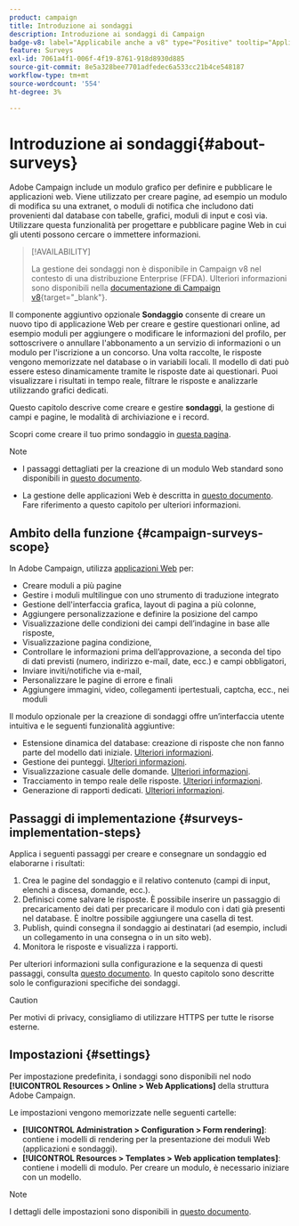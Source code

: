 ```yaml
---
product: campaign
title: Introduzione ai sondaggi
description: Introduzione ai sondaggi di Campaign
badge-v8: label="Applicabile anche a v8" type="Positive" tooltip="Applicabile anche a Campaign v8"
feature: Surveys
exl-id: 7061a4f1-006f-4f19-8761-918d8930d885
source-git-commit: 8e5a328bee7701adfedec6a533cc21b4ce548187
workflow-type: tm+mt
source-wordcount: '554'
ht-degree: 3%

---
```


# Introduzione ai sondaggi{#about-surveys}

Adobe Campaign include un modulo grafico per definire e pubblicare le applicazioni web. Viene utilizzato per creare pagine, ad esempio un modulo di modifica su una extranet, o moduli di notifica che includono dati provenienti dal database con tabelle, grafici, moduli di input e così via. Utilizzare questa funzionalità per progettare e pubblicare pagine Web in cui gli utenti possono cercare o immettere informazioni.

>[!AVAILABILITY]
>
>La gestione dei sondaggi non è disponibile in Campaign v8 nel contesto di una distribuzione Enterprise (FFDA). Ulteriori informazioni sono disponibili nella [documentazione di Campaign v8](https://experienceleague.adobe.com/en/docs/campaign/campaign-v8/config/architecture/ffda/enterprise-deployment){target="_blank"}.


Il componente aggiuntivo opzionale **Sondaggio** consente di creare un nuovo tipo di applicazione Web per creare e gestire questionari online, ad esempio moduli per aggiungere o modificare le informazioni del profilo, per sottoscrivere o annullare l&#39;abbonamento a un servizio di informazioni o un modulo per l&#39;iscrizione a un concorso. Una volta raccolte, le risposte vengono memorizzate nel database o in variabili locali. Il modello di dati può essere esteso dinamicamente tramite le risposte date ai questionari. Puoi visualizzare i risultati in tempo reale, filtrare le risposte e analizzarle utilizzando grafici dedicati.

Questo capitolo descrive come creare e gestire **sondaggi**, la gestione di campi e pagine, le modalità di archiviazione e i record.

Scopri come creare il tuo primo sondaggio in [questa pagina](getting-started-with-surveys.md).

>[!NOTE]
>
>* I passaggi dettagliati per la creazione di un modulo Web standard sono disponibili in [questo documento](../../web/using/about-web-forms.md).
>
>* La gestione delle applicazioni Web è descritta in [questo documento](../../web/using/about-web-applications.md). Fare riferimento a questo capitolo per ulteriori informazioni.

## Ambito della funzione {#campaign-surveys-scope}

In Adobe Campaign, utilizza [applicazioni Web](../../web/using/about-web-forms.md) per:

* Creare moduli a più pagine
* Gestire i moduli multilingue con uno strumento di traduzione integrato
* Gestione dell&#39;interfaccia grafica, layout di pagina a più colonne,
* Aggiungere personalizzazione e definire la posizione del campo
* Visualizzazione delle condizioni dei campi dell’indagine in base alle risposte,
* Visualizzazione pagina condizione,
* Controllare le informazioni prima dell’approvazione, a seconda del tipo di dati previsti (numero, indirizzo e-mail, date, ecc.) e campi obbligatori,
* Inviare inviti/notifiche via e-mail,
* Personalizzare le pagine di errore e finali
* Aggiungere immagini, video, collegamenti ipertestuali, captcha, ecc., nei moduli

Il modulo opzionale per la creazione di sondaggi offre un’interfaccia utente intuitiva e le seguenti funzionalità aggiuntive:

* Estensione dinamica del database: creazione di risposte che non fanno parte del modello dati iniziale. [Ulteriori informazioni](../../surveys/using/managing-answers.md#storing-collected-answers).
* Gestione dei punteggi. [Ulteriori informazioni](../../surveys/using/managing-answers.md#score-management).
* Visualizzazione casuale delle domande. [Ulteriori informazioni](../../surveys/using/building-a-survey.md#adding-questions).
* Tracciamento in tempo reale delle risposte. [Ulteriori informazioni](../../surveys/using/publish-track-and-use-collected-data.md#response-tracking).
* Generazione di rapporti dedicati. [Ulteriori informazioni](../../surveys/using/publish-track-and-use-collected-data.md#reports-on-surveys).


## Passaggi di implementazione {#surveys-implementation-steps}

Applica i seguenti passaggi per creare e consegnare un sondaggio ed elaborarne i risultati:

1. Crea le pagine del sondaggio e il relativo contenuto (campi di input, elenchi a discesa, domande, ecc.).
1. Definisci come salvare le risposte. È possibile inserire un passaggio di precaricamento dei dati per precaricare il modulo con i dati già presenti nel database. È inoltre possibile aggiungere una casella di test.
1. Publish, quindi consegna il sondaggio ai destinatari (ad esempio, includi un collegamento in una consegna o in un sito web).
1. Monitora le risposte e visualizza i rapporti.

Per ulteriori informazioni sulla configurazione e la sequenza di questi passaggi, consulta [questo documento](../../web/using/about-web-forms.md). In questo capitolo sono descritte solo le configurazioni specifiche dei sondaggi.

>[!CAUTION]
>
>Per motivi di privacy, consigliamo di utilizzare HTTPS per tutte le risorse esterne.

## Impostazioni {#settings}

Per impostazione predefinita, i sondaggi sono disponibili nel nodo **[!UICONTROL Resources > Online > Web Applications]** della struttura Adobe Campaign.

Le impostazioni vengono memorizzate nelle seguenti cartelle:

* **[!UICONTROL Administration > Configuration > Form rendering]**: contiene i modelli di rendering per la presentazione dei moduli Web (applicazioni e sondaggi).
* **[!UICONTROL Resources > Templates > Web application templates]**: contiene i modelli di modulo. Per creare un modulo, è necessario iniziare con un modello.

>[!NOTE]
>
>I dettagli delle impostazioni sono disponibili in [questo documento](../../web/using/about-web-forms.md).
